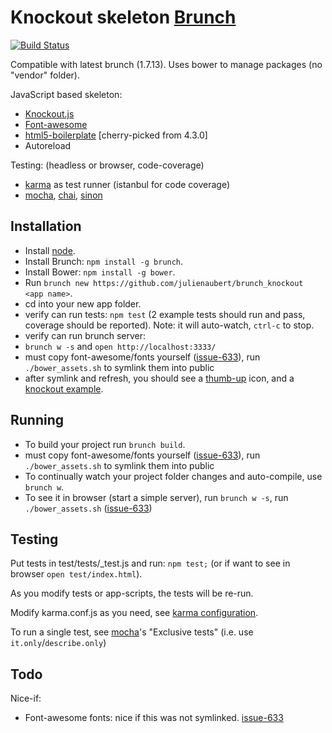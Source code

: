 # Knockout skeleton [Brunch](http://brunch.io/)

[![Build Status](https://travis-ci.org/julienaubert/brunch_knockout.png?branch=master)](https://travis-ci.org/julienaubert/brunch_knockout)


Compatible with latest brunch (1.7.13).  Uses bower to manage packages (no "vendor" folder).

JavaScript based skeleton:
- [Knockout.js](http://knockoutjs.com/)
- [Font-awesome](http://fortawesome.github.io/Font-Awesome/)
- [html5-boilerplate](http://html5boilerplate.com/) [cherry-picked from 4.3.0]
- Autoreload

Testing: (headless or browser, code-coverage)
- [karma](http://karma-runner.github.io/) as test runner (istanbul for code coverage)
- [mocha](http://visionmedia.github.io/mocha/), [chai](http://chaijs.com/), [sinon](http://sinonjs.org/)

## Installation

- Install [node](http://nodejs.org/).
- Install Brunch: `npm install -g brunch`.
- Install Bower: `npm install -g bower`.
- Run `brunch new https://github.com/julienaubert/brunch_knockout <app name>`.
- cd into your new app folder.
- verify can run tests: `npm test` (2 example tests should run and pass, coverage should be reported). Note: it will auto-watch, `ctrl-c` to stop.
- verify can run brunch server:
 - `brunch w -s` and `open http://localhost:3333/`
 - must copy font-awesome/fonts yourself ([issue-633](https://github.com/brunch/brunch/issues/633)), run `./bower_assets.sh` to symlink them into public
 - after symlink and refresh, you should see a [thumb-up](http://fortawesome.github.io/Font-Awesome/icon/thumbs-up/) icon, and a [knockout example](http://knockoutjs.com/examples/helloWorld.html).

## Running
- To build your project run `brunch build`.
 - must copy font-awesome/fonts yourself ([issue-633](https://github.com/brunch/brunch/issues/633)), run `./bower_assets.sh` to symlink them into public
- To continually watch your project folder changes and auto-compile, use `brunch w`.
- To see it in browser (start a simple server), run `brunch w -s`, run `./bower_assets.sh` ([issue-633](https://github.com/brunch/brunch/issues/633))

## Testing

Put tests in test/tests/<name>_test.js and run: `npm test;` (or if want to see in browser `open test/index.html`).

As you modify tests or app-scripts, the tests will be re-run.

Modify karma.conf.js as you need, see [karma configuration](http://karma-runner.github.io/0.8/intro/configuration.html).

To run a single test, see [mocha](http://visionmedia.github.io/mocha/)'s "Exclusive tests" (i.e. use `it.only`/`describe.only`)
## Todo

Nice-if:
- Font-awesome fonts: nice if this was not symlinked. [issue-633](https://github.com/brunch/brunch/issues/633)

